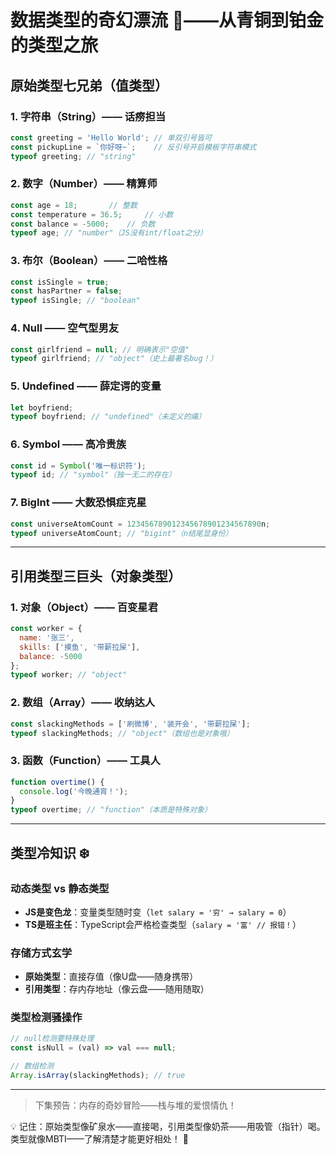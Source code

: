 # 数据类型的奇幻漂流 🌊——从青铜到铂金的类型之旅

## 原始类型七兄弟（值类型）

### 1. 字符串（String）—— 话痨担当
```javascript
const greeting = 'Hello World'; // 单双引号皆可
const pickupLine = `你好呀~`;    // 反引号开启模板字符串模式
typeof greeting; // "string"
```

### 2. 数字（Number）—— 精算师
```javascript
const age = 18;       // 整数
const temperature = 36.5;     // 小数
const balance = -5000;    // 负数
typeof age; // "number"（JS没有int/float之分）
```

### 3. 布尔（Boolean）—— 二哈性格
```javascript
const isSingle = true;  
const hasPartner = false;
typeof isSingle; // "boolean"
```

### 4. Null —— 空气型男友
```javascript
const girlfriend = null; // 明确表示"空值"
typeof girlfriend; // "object"（史上最著名bug！）
```

### 5. Undefined —— 薛定谔的变量
```javascript
let boyfriend;
typeof boyfriend; // "undefined"（未定义的痛）
```

### 6. Symbol —— 高冷贵族
```javascript
const id = Symbol('唯一标识符');
typeof id; // "symbol"（独一无二的存在）
```

### 7. BigInt —— 大数恐惧症克星
```javascript
const universeAtomCount = 123456789012345678901234567890n;
typeof universeAtomCount; // "bigint"（n结尾显身份）
```

---

## 引用类型三巨头（对象类型）

### 1. 对象（Object）—— 百变星君
```javascript
const worker = {
  name: '张三',
  skills: ['摸鱼', '带薪拉屎'],
  balance: -5000
};
typeof worker; // "object"
```

### 2. 数组（Array）—— 收纳达人
```javascript
const slackingMethods = ['刷微博', '装开会', '带薪拉屎'];
typeof slackingMethods; // "object"（数组也是对象哦）
```

### 3. 函数（Function）—— 工具人
```javascript
function overtime() {
  console.log('今晚通宵！');
}
typeof overtime; // "function"（本质是特殊对象）
```

---

## 类型冷知识 ❄️

### 动态类型 vs 静态类型
- **JS是变色龙**：变量类型随时变（`let salary = '穷' → salary = 0`）
- **TS是班主任**：TypeScript会严格检查类型（`salary = '富' // 报错！`）

### 存储方式玄学
- **原始类型**：直接存值（像U盘——随身携带）
- **引用类型**：存内存地址（像云盘——随用随取）

### 类型检测骚操作
```javascript
// null检测要特殊处理
const isNull = (val) => val === null;

// 数组检测
Array.isArray(slackingMethods); // true
```

---

> 下集预告：内存的奇妙冒险——栈与堆的爱恨情仇！

💡 记住：原始类型像矿泉水——直接喝，引用类型像奶茶——用吸管（指针）喝。类型就像MBTI——了解清楚才能更好相处！ 🧋
